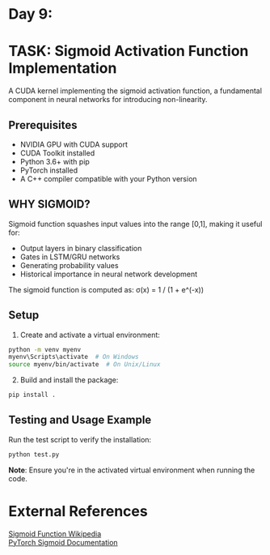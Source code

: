# Day 9:
# TASK: Sigmoid Activation Function Implementation

A CUDA kernel implementing the sigmoid activation function, a fundamental component in neural networks for introducing non-linearity.

## Prerequisites
- NVIDIA GPU with CUDA support
- CUDA Toolkit installed
- Python 3.6+ with pip
- PyTorch installed
- A C++ compiler compatible with your Python version

## WHY SIGMOID?

Sigmoid function squashes input values into the range [0,1], making it useful for:
- Output layers in binary classification
- Gates in LSTM/GRU networks
- Generating probability values
- Historical importance in neural network development

The sigmoid function is computed as:
  σ(x) = 1 / (1 + e^(-x))

## Setup
1. Create and activate a virtual environment:

```bash
python -m venv myenv
myenv\Scripts\activate  # On Windows
source myenv/bin/activate  # On Unix/Linux
```

2. Build and install the package:

```bash
pip install .
```

## Testing and Usage Example
Run the test script to verify the installation:

```bash
python test.py
```

**Note**: Ensure you're in the activated virtual environment when running the code.

# External References

[Sigmoid Function Wikipedia](https://en.wikipedia.org/wiki/Sigmoid_function)  
[PyTorch Sigmoid Documentation](https://pytorch.org/docs/stable/generated/torch.nn.Sigmoid.html)